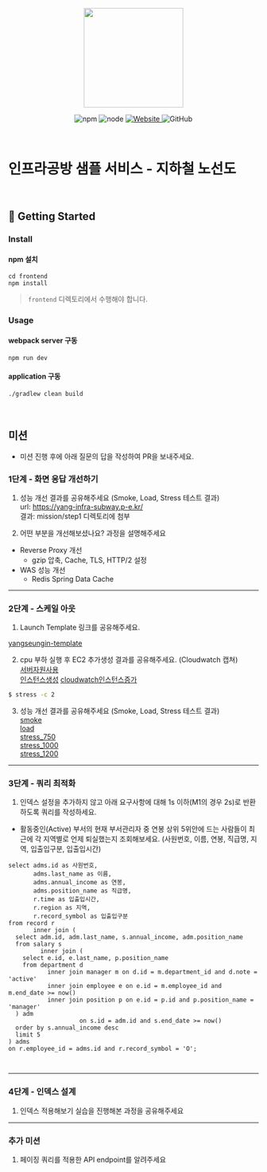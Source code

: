<p align="center">
    <img width="200px;" src="https://raw.githubusercontent.com/woowacourse/atdd-subway-admin-frontend/master/images/main_logo.png"/>
</p>
<p align="center">
  <img alt="npm" src="https://img.shields.io/badge/npm-%3E%3D%205.5.0-blue">
  <img alt="node" src="https://img.shields.io/badge/node-%3E%3D%209.3.0-blue">
  <a href="https://edu.nextstep.camp/c/R89PYi5H" alt="nextstep atdd">
    <img alt="Website" src="https://img.shields.io/website?url=https%3A%2F%2Fedu.nextstep.camp%2Fc%2FR89PYi5H">
  </a>
  <img alt="GitHub" src="https://img.shields.io/github/license/next-step/atdd-subway-service">
</p>

<br>

# 인프라공방 샘플 서비스 - 지하철 노선도

<br>

## 🚀 Getting Started

### Install
#### npm 설치
```
cd frontend
npm install
```
> `frontend` 디렉토리에서 수행해야 합니다.

### Usage
#### webpack server 구동
```
npm run dev
```
#### application 구동
```
./gradlew clean build
```
<br>

## 미션

* 미션 진행 후에 아래 질문의 답을 작성하여 PR을 보내주세요.


### 1단계 - 화면 응답 개선하기
1. 성능 개선 결과를 공유해주세요 (Smoke, Load, Stress 테스트 결과)  
url: https://yang-infra-subway.p-e.kr/  
결과: mission/step1 디렉토리에 첨부


2. 어떤 부분을 개선해보셨나요? 과정을 설명해주세요
- Reverse Proxy 개선
  - gzip 압축, Cache, TLS, HTTP/2 설정
- WAS 성능 개선
    - Redis Spring Data Cache

---

### 2단계 - 스케일 아웃

1. Launch Template 링크를 공유해주세요.

[yangseungin-template](https://ap-northeast-2.console.aws.amazon.com/ec2/v2/home?region=ap-northeast-2#LaunchTemplateDetails:launchTemplateId=lt-021d4737b6300b06c)

2. cpu 부하 실행 후 EC2 추가생성 결과를 공유해주세요. (Cloudwatch 캡쳐)  
[서버자원사용](https://github.com/yangseungin/infra-subway-performance/blob/step2/mission/step2/cloudwatch%20%EC%84%9C%EB%B2%84%EC%9E%90%EC%9B%90%EC%82%AC%EC%9A%A9.png)  
[인스턴스생성](https://github.com/yangseungin/infra-subway-performance/blob/step2/mission/step2/%EC%9D%B8%EC%8A%A4%ED%84%B4%EC%8A%A4%EC%A6%9D%EA%B0%80.png)
[cloudwatch인스턴스증가](https://github.com/yangseungin/infra-subway-performance/blob/step2/mission/step2/cloudwatch%20%EC%9D%B8%EC%8A%A4%ED%84%B4%EC%8A%A4%EC%A6%9D%EA%B0%80.png)

```sh
$ stress -c 2
```

3. 성능 개선 결과를 공유해주세요 (Smoke, Load, Stress 테스트 결과)  
[smoke](https://github.com/yangseungin/infra-subway-performance/blob/step2/mission/step2/smoke.png)  
[load](https://github.com/yangseungin/infra-subway-performance/blob/step2/mission/step2/load.png)  
[stress_750](https://github.com/yangseungin/infra-subway-performance/blob/step2/mission/step2/stress_vuser_750.png)  
[stress_1000](https://github.com/yangseungin/infra-subway-performance/blob/step2/mission/step2/stress_vuser_1000.png)  
[stress_1200](https://github.com/yangseungin/infra-subway-performance/blob/step2/mission/step2/stress_vuser1200.png)  

---

### 3단계 - 쿼리 최적화

1. 인덱스 설정을 추가하지 않고 아래 요구사항에 대해 1s 이하(M1의 경우 2s)로 반환하도록 쿼리를 작성하세요.

- 활동중인(Active) 부서의 현재 부서관리자 중 연봉 상위 5위안에 드는 사람들이 최근에 각 지역별로 언제 퇴실했는지 조회해보세요. (사원번호, 이름, 연봉, 직급명, 지역, 입출입구분, 입출입시간)
```mysql
select adms.id as 사원번호,
       adms.last_name as 이름,
       adms.annual_income as 연봉,
       adms.position_name as 직급명,
       r.time as 입출입시간,
       r.region as 지역,
       r.record_symbol as 입출입구분
from record r
       inner join (
  select adm.id, adm.last_name, s.annual_income, adm.position_name
  from salary s
         inner join (
    select e.id, e.last_name, p.position_name
    from department d
           inner join manager m on d.id = m.department_id and d.note = 'active'
           inner join employee e on e.id = m.employee_id and m.end_date >= now()
           inner join position p on e.id = p.id and p.position_name = 'manager'
  ) adm
                    on s.id = adm.id and s.end_date >= now()
  order by s.annual_income desc
  limit 5
) adms
on r.employee_id = adms.id and r.record_symbol = 'O';



```

---

### 4단계 - 인덱스 설계

1. 인덱스 적용해보기 실습을 진행해본 과정을 공유해주세요

---

### 추가 미션

1. 페이징 쿼리를 적용한 API endpoint를 알려주세요
